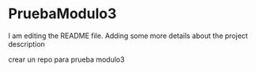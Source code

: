 # PruebaModulo3

I am editing the README file. Adding some more 
details about the project description

crear un repo para prueba modulo3
